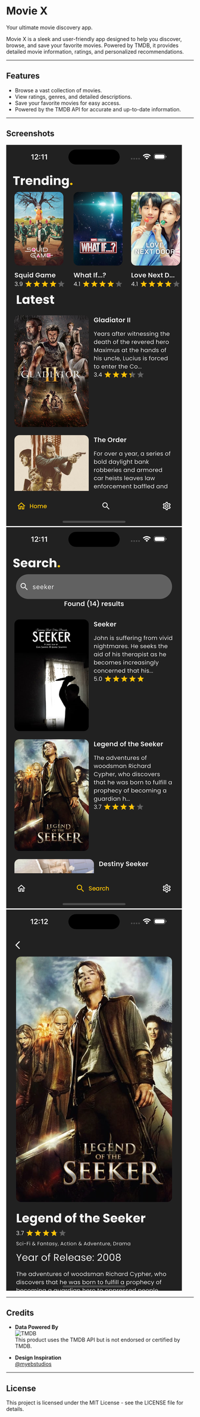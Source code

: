 # Movie X

Your ultimate movie discovery app.

Movie X is a sleek and user-friendly app designed to help you discover, browse, and save your favorite movies. Powered by TMDB, it provides detailed movie information, ratings, and personalized recommendations.

---

## Features

- Browse a vast collection of movies.
- View ratings, genres, and detailed descriptions.
- Save your favorite movies for easy access.
- Powered by the TMDB API for accurate and up-to-date information.

---

## Screenshots

![Home Screen](/screenshots/home.iPhone.png)  
![Search Screen](/screenshots/search.Iphone.png)
![Movie Detail](/screenshots/detail.iPhone.png)

---

## Credits

- **Data Powered By**  
  ![TMDB](https://www.themoviedb.org/assets/2/v4/logos/v2/blue_square_1-5bdc75aaebeb75dc7ae79426ddd9be3b2be1e342510f8202baf6bffa71d7f5c4.svg)  
  This product uses the TMDB API but is not endorsed or certified by TMDB.

- **Design Inspiration**  
  [@myebstudios](https://www.figma.com/@myebstudios)

---

## License

This project is licensed under the MIT License - see the LICENSE file for details.
